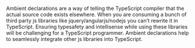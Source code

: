 Ambient declarations are a way of telling the TypeScript compiler that the actual source code exists elsewhere. When you are consuming a bunch of third party js libraries like jquery/angularjs/nodejs you can’t rewrite it in TypeScript. Ensuring typesafety and intellisense while using these libraries will be challenging for a TypeScript programmer. Ambient declarations help to seamlessly integrate other js libraries into TypeScript.
